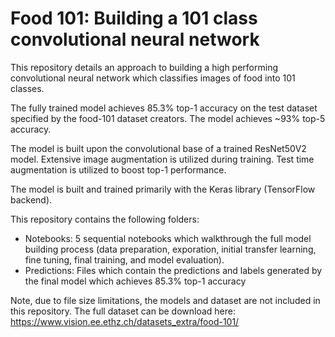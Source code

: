 # Food 101: Building a 101 class convolutional neural network

This repository details an approach to building a high performing convolutional neural network which classifies images of food into 101 classes. 

The fully trained model achieves 85.3% top-1 accuracy on the test dataset specified by the food-101 dataset creators. The model achieves ~93% top-5 accuracy. 

The model is built upon the convolutional base of a trained ResNet50V2 model. Extensive image augmentation is utilized during training. Test time augmentation is utilized to boost top-1 performance. 

The model is built and trained primarily with the Keras library (TensorFlow backend).

This repository contains the following folders:
- Notebooks: 5 sequential notebooks which walkthrough the full model building process (data preparation, exporation, initial transfer learning, fine tuning, final training, and model evaluation).
- Predictions: Files which contain the predictions and labels generated by the final model which achieves 85.3% top-1 accuracy

Note, due to file size limitations, the models and dataset are not included in this repository. The full dataset can be download here: https://www.vision.ee.ethz.ch/datasets_extra/food-101/